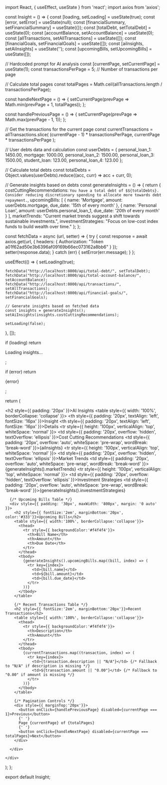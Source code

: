 import React, { useEffect, useState } from 'react';
import axios from 'axios';

const Insight = () => {
  const [loading, setLoading] = useState(true);
  const [error, setError] = useState(null);
  const [financialSummary, setFinancialSummary] = useState({});
  const [totalDebt, setTotalDebt] = useState(0);
  const [accountBalance, setAccountBalance] = useState(0);
  const [allTransactions, setAllTransactions] = useState([]);
  const [financialGoals, setFinancialGoals] = useState([]);
  const [aiInsights, setAiInsights] = useState('');
  const [upcomingBills, setUpcomingBills] = useState([]);

  // Hardcoded prompt for AI analysis
  const [currentPage, setCurrentPage] = useState(1);
  const transactionsPerPage = 5; // Number of transactions per page

  // Calculate total pages
  const totalPages = Math.ceil(allTransactions.length / transactionsPerPage);

  const handleNextPage = () => {
    setCurrentPage(prevPage => Math.min(prevPage + 1, totalPages));
  };

  const handlePreviousPage = () => {
    setCurrentPage(prevPage => Math.max(prevPage - 1, 1));
  };

  // Get the transactions for the current page
  const currentTransactions = allTransactions.slice(
    (currentPage - 1) * transactionsPerPage,
    currentPage * transactionsPerPage
  );

  // User debts data and calculation
  const userDebts = {
    personal_loan_1: 1450.00,
    mortgage: 1000.00,
    personal_loan_2: 1500.00,
    personal_loan_3: 1500.00,
    student_loan: 123.00,
    personal_loan_4: 123.00
  };

  // Calculate total debts
  const totalDebts = Object.values(userDebts).reduce((acc, curr) => acc + curr, 0);

  // Generate insights based on debts
  const generateInsights = () => {
    return {
      costCuttingRecommendations: `You have a total debt of $${totalDebts}. Consider reducing discretionary spending to allocate more towards debt repayment.`,
      upcomingBills: [
        { name: 'Mortgage', amount: userDebts.mortgage, due_date: '15th of every month' },
        { name: 'Personal Loan', amount: userDebts.personal_loan_1, due_date: '20th of every month' }
      ],
      marketTrends: "Current market trends suggest a shift towards sustainable investments.",
      investmentStrategies: "Focus on low-cost index funds to build wealth over time."
    };
  };

  const fetchData = async (url, setter) => {
    try {
      const response = await axios.get(url, {
        headers: {
          Authorization: "Token a01f62ad50e3b6396af09169b66ec073162a8bb6"
        }
      });
      setter(response.data);
    } catch (err) {
      setError(err.message);
    }
  };

  useEffect(() => {
    setLoading(true);
    
    fetchData("http://localhost:8000/api/total-debt/", setTotalDebt);
    fetchData("http://localhost:8000/api/total-account-balance/", setAccountBalance);
    fetchData("http://localhost:8000/api/transactions/", setAllTransactions);
    fetchData("http://localhost:8000/api/financial-goals/", setFinancialGoals);

    // Generate insights based on fetched data
    const insights = generateInsights();
    setAiInsights(insights.costCuttingRecommendations);
    
    setLoading(false);
    
  }, []);

  if (loading) return <p>Loading insights...</p>;
  
  if (error) return <p>{error}</p>;

  return (
    <div className="insight-container">
      <h2 style={{ padding: '20px' }}>AI Insights</h2>
      <table style={{ width: '100%', borderCollapse: 'collapse' }}>
        <thead>
          <tr>
            <th style={{ padding: '20px', textAlign: 'left', fontSize: '16px' }}>Insight</th>
            <th style={{ padding: '20px', textAlign: 'left', fontSize: '16px' }}>Details</th>
          </tr>
        </thead>
        <tbody>
          <tr style={{ height: '100px', verticalAlign: 'top', whiteSpace: 'normal' }}>
            <td style={{ padding: '20px', overflow: 'hidden', textOverflow: 'ellipsis' }}>Cost Cutting Recommendations</td>
            <td style={{ padding: '20px', overflow: 'auto', whiteSpace: 'pre-wrap', wordBreak: 'break-word' }}>{aiInsights}</td>
          </tr>
          <tr style={{ height: '100px', verticalAlign: 'top', whiteSpace: 'normal' }}>
            <td style={{ padding: '20px', overflow: 'hidden', textOverflow: 'ellipsis' }}>Market Trends</td>
            <td style={{ padding: '20px', overflow: 'auto', whiteSpace: 'pre-wrap', wordBreak: 'break-word' }}>{generateInsights().marketTrends}</td>
          </tr>
          <tr style={{ height: '100px', verticalAlign: 'top', whiteSpace: 'normal' }}>
            <td style={{ padding: '20px', overflow: 'hidden', textOverflow: 'ellipsis' }}>Investment Strategies</td>
            <td style={{ padding: '20px', overflow: 'auto', whiteSpace: 'pre-wrap', wordBreak: 'break-word' }}>{generateInsights().investmentStrategies}</td>
          </tr>
        </tbody>
      </table>

      {/* Upcoming Bills Table */}
      <div style={{ padding: '30px', maxWidth: '800px', margin: '0 auto' }}>
        <h2 style={{ fontSize:'2em', marginBottom:'20px', color:'#333'}}>Upcoming Bills</h2>
        <table style={{ width:'100%', borderCollapse:'collapse'}}>
          <thead>
            <tr style={{ backgroundColor:'#f4f4f4'}}>
              <th>Bill Name</th>
              <th>Amount</th>
              <th>Due Date</th>
            </tr>
          </thead>
          <tbody>
            {generateInsights().upcomingBills.map((bill, index) => (
              <tr key={index}>
                <td>{bill.name}</td>
                <td>${bill.amount}</td>
                <td>{bill.due_date}</td>
              </tr>
            ))}
          </tbody>
        </table>

        {/* Recent Transactions Table */}
        <h2 style={{ fontSize:'2em', marginBottom:'20px'}}>Recent Transactions</h2>
        <table style={{ width:'100%', borderCollapse:'collapse'}}>
          <thead>
            <tr style={{ backgroundColor:'#f4f4f4'}}>
              <th>Description</th>
              <th>Amount</th>
            </tr>
          </thead>
          <tbody>
            {currentTransactions.map((transaction, index) => (
              <tr key={index}>
                <td>{transaction.description || "N/A"}</td> {/* Fallback to "N/A" if description is missing */}
                <td>${transaction.amount || "0.00"}</td> {/* Fallback to "0.00" if amount is missing */}
              </tr>
            ))}
          </tbody>
        </table>

        {/* Pagination Controls */}
        <div style={{ marginTop:'20px'}}>
          <button onClick={handlePreviousPage} disabled={currentPage === 1}>Previous</button>
          {' '}
          Page {currentPage} of {totalPages}
          {' '}
          <button onClick={handleNextPage} disabled={currentPage === totalPages}>Next</button>
        </div>

      </div>

    </div>
  );
};

export default Insight;
